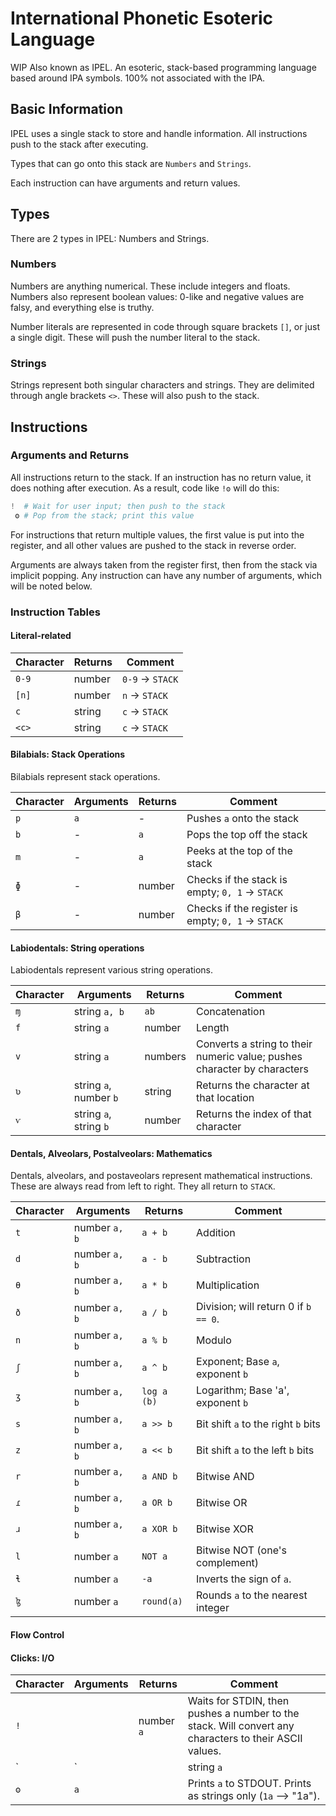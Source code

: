 # International Phonetic Esoteric Language
WIP
Also known as IPEL. An esoteric, stack-based programming language based around IPA symbols. 100% not associated with the IPA.

## Basic Information
IPEL uses a single stack to store and handle information. All instructions push to the stack after executing.

Types that can go onto this stack are `Numbers` and `Strings`.

Each instruction can have arguments and return values.

## Types
There are 2 types in IPEL: Numbers and Strings.
### Numbers
Numbers are anything numerical. These include integers and floats. Numbers also represent boolean values: 0-like and negative values are falsy, and everything else is truthy.

Number literals are represented in code through square brackets `[]`, or just a single digit. These will push the number literal to the stack.

### Strings
Strings represent both singular characters and strings. They are delimited through angle brackets `<>`. These will also push to the stack.

## Instructions
### Arguments and Returns
All instructions return to the stack. If an instruction has no return value, it does nothing after execution. As a result, code like `!ʘ` will do this:
```python
!  # Wait for user input; then push to the stack
 ʘ # Pop from the stack; print this value
```
For instructions that return multiple values, the first value is put into the register, and all other values are pushed to the stack in reverse order.

Arguments are always taken from the register first, then from the stack via implicit popping. Any instruction can have any number of arguments, which will be noted below.

### Instruction Tables
#### Literal-related
Character | Returns | Comment
-|-|-
`0-9` | number | `0-9` → `STACK`
`[n]` | number | `n` → `STACK`
`c` | string | `c` → `STACK`
`<c>` | string | `c` → `STACK`

#### Bilabials: Stack Operations
Bilabials represent stack operations.

Character | Arguments | Returns | Comment
-|-|-|-
`p` | `a` | - | Pushes `a` onto the stack
`b` | - | `a` | Pops the top off the stack
`m` | - | `a` | Peeks at the top of the stack
`ɸ` | - | number | Checks if the stack is empty; `0, 1` → `STACK`
`β` | - | number | Checks if the register is empty; `0, 1` → `STACK`

#### Labiodentals: String operations
Labiodentals represent various string operations.

Character | Arguments | Returns | Comment
-|-|-|-
`ɱ` | string `a, b` | `ab` | Concatenation
`f` | string `a`    | number | Length
`v` | string `a`    | numbers | Converts a string to their numeric value; pushes character by characters
`ʋ` | string `a`, number `b` | string | Returns the character at that location
`ⱱ` | string `a`, string `b` | number | Returns the index of that character

#### Dentals, Alveolars, Postalveolars: Mathematics
Dentals, alveolars, and postaveolars represent mathematical instructions. These are always read from left to right. They all return to `STACK`.

Character | Arguments | Returns | Comment
-|-|-|-
`t` | number `a, b` | `a + b` | Addition
`d` | number `a, b` | `a - b` | Subtraction
`θ` | number `a, b` | `a * b` | Multiplication
`ð` | number `a, b` | `a / b` | Division; will return 0 if `b == 0`.
`n` | number `a, b` | `a % b` | Modulo
`ʃ` | number `a, b` | `a ^ b` | Exponent; Base `a`, exponent `b`
`ʒ` | number `a, b` | `log a (b)` | Logarithm; Base 'a', exponent `b`
`s` | number `a, b` | `a >> b`| Bit shift `a` to the right `b` bits
`z` | number `a, b` | `a << b`| Bit shift `a` to the left `b` bits
`r` | number `a, b` | `a AND b` | Bitwise AND
`ɾ` | number `a, b` | `a OR b` | Bitwise OR
`ɹ` | number `a, b` | `a XOR b` | Bitwise XOR
`l` | number `a`    | `NOT a` | Bitwise NOT (one's complement)
`ɬ` | number `a`    | `-a` | Inverts the sign of `a`.
`ɮ` | number `a`    | `round(a)` | Rounds `a` to the nearest integer

#### Flow Control

#### Clicks: I/O
Character | Arguments | Returns | Comment
-|-|-|-
`!` | | number `a` | Waits for STDIN, then pushes a number to the stack. Will convert any characters to their ASCII values.
`|` | | string `a` | Waits for STDIN, then pushes a string to the stack. Digits will be considered as text.
`ʘ` | `a` | | Prints `a` to STDOUT. Prints as strings only (`1a` --> "1a").